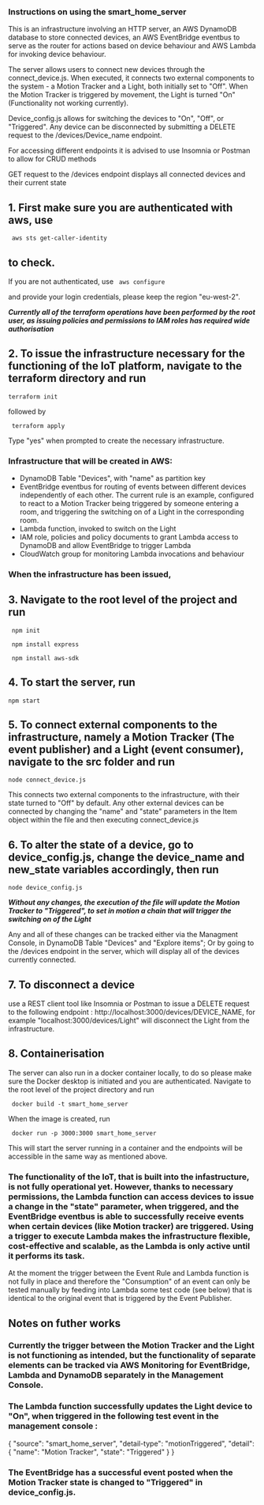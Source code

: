 ### Instructions on using the smart_home_server ##

This is an infrastructure involving an HTTP server, an AWS DynamoDB database to store connected devices, an AWS EventBridge eventbus to serve as the router for actions based on device behaviour and AWS Lambda for invoking device behaviour.

The server allows users to connect new devices through the connect_device.js. When executed, it connects two external components to the system - a Motion Tracker and a Light, both initially set to "Off". When the Motion Tracker is triggered by movement, the Light is turned "On" (Functionality not working currently). 

Device_config.js allows for switching the devices to "On", "Off", or "Triggered". Any device can be disconnected by submitting a DELETE request to the /devices/Device_name endpoint. 

For accessing different endpoints it is advised to use Insomnia or Postman to allow for CRUD methods

GET request to the /devices endpoint displays all connected devices and their current state

## 1. First make sure you are authenticated with aws, use 
``` aws sts get-caller-identity```

## to check. 
If you are not authenticated, use 
``` aws configure``` 

and provide your login credentials, please keep the region "eu-west-2".  

***Currently all of the terraform operations have been performed by the root user, as issuing policies and permissions to IAM roles has required wide authorisation***

## 2. To issue the infrastructure necessary for the functioning of the IoT platform, navigate to the terraform directory and run 

``` terraform init ``` 

followed by 

``` terraform apply``` 

Type "yes" when prompted to create the necessary infrastructure. 

### Infrastructure that will be created in AWS: 

* DynamoDB Table "Devices", with "name" as partition key
* EventBridge eventbus for routing of events between different devices independently of each other.
The current rule is an example, configured to react to a Motion Tracker being triggered by someone entering a room, and triggering the switching on of a Light in the corresponding room.
* Lambda function, invoked to switch on the Light 
* IAM role, policies and policy documents to grant Lambda access to DynamoDB and allow EventBridge to trigger Lambda
* CloudWatch group for monitoring Lambda invocations and behaviour

### When the infrastructure has been issued, 

## 3. Navigate to the root level of the project and run ## 

``` npm init``` 


``` npm install express``` 


``` npm install aws-sdk``` 

## 4. To start the server, run 

``` npm start ```

## 5. To connect external components to the infrastructure, namely a Motion Tracker (The event publisher) and a Light (event consumer), navigate to the src folder and run 

```node connect_device.js``` 

 This connects two external components to the infrastructure, with their state turned to "Off" by default. 
 Any other external devices can be connected by changing the "name" and "state" parameters in the Item object within the file and then executing connect_device.js

## 6. To alter the state of a device, go to device_config.js, change the device_name and new_state variables accordingly, then run 

```node device_config.js``` 

***Without any changes, the execution of the file will update the Motion Tracker to "Triggered", to set in motion a chain that will trigger the switching on of the Light***

 Any and all of these changes can be tracked either via the Managment Console, in DynamoDB Table "Devices" and "Explore items"; Or by going to the /devices endpoint in the server, which will display all of the devices currently connected.

## 7. To disconnect a device 
use a REST client tool like Insomnia or Postman to issue a DELETE request to the following endpoint : http://localhost:3000/devices/DEVICE_NAME, 
for example "localhost:3000/devices/Light" will disconnect the Light from the infrastructure. 


## 8. Containerisation

 The server can also run in a docker container locally, to do so please make sure the Docker desktop is initiated and you are authenticated. Navigate to the root level of the project directory and run 

``` docker build -t smart_home_server```

 When the image is created, run 

``` docker run -p 3000:3000 smart_home_server```

This will start the server running in a container and the endpoints will be accessible in the same way as mentioned above. 


### The functionality of the IoT, that is built into the infastructure, is not fully operational yet. However, thanks to necessary permissions, the Lambda function can access devices to issue a change in the "state" parameter, when triggered, and the EventBridge eventbus is able to successfully receive events when certain devices (like Motion tracker) are triggered. Using a trigger to execute Lambda makes the infrastructure flexible, cost-effective and scalable, as the Lambda is only active until it performs its task. 

At the moment the trigger between the Event Rule and Lambda function is not fully in place and therefore the "Consumption" of an event can only be tested manually by feeding into Lambda some test code (see below) that is identical to the original event that is triggered by the Event Publisher. 

## Notes on futher works ## 

### Currently the trigger between the Motion Tracker and the Light is not functioning as intended, but the functionality of separate elements can be tracked via AWS Monitoring for EventBridge, Lambda and DynamoDB separately in the Management Console. 

### The Lambda function successfully updates the Light device to "On", when triggered in the following test event in the management console : 

{
  "source": "smart_home_server",
  "detail-type": "motionTriggered",
  "detail": {
    "name": "Motion Tracker",
    "state": "Triggered"
  }
}

### The EventBridge has a successful event posted when the Motion Tracker state is changed to "Triggered" in device_config.js.